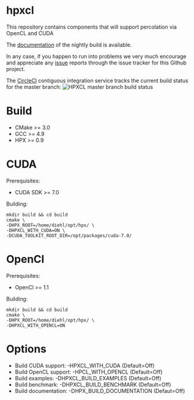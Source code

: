 hpxcl
====

This repository contains components that will support percolation via OpenCL and CUDA

The [documentation](http://stellar-group.github.io/hpxcl/docs/html/index.html) of the nightly build is available.

In any case, if you happen to run into problems we very much encourage and appreciate
any [issue](http://github.com/STEllAR-GROUP/hpxcl/issues) reports through the issue tracker for this Github project.

The [CircleCI](https://circleci.com/gh/STEllAR-GROUP/hpxcl) contiguous
integration service tracks the current build status for the master branch:
![HPXCL master branch build status](https://circleci.com/gh/STEllAR-GROUP/hpxcl/tree/master.svg?style=svg "")

Build
===

- CMake >= 3.0
- GCC >= 4.9 
- HPX >= 0.9

CUDA
==

Prerequisites:

- CUDA SDK >= 7.0

Building:
```
mkdir build && cd build
cmake \
-DHPX_ROOT=/home/diehl/opt/hpx/ \
-DHPXCL_WITH_CUDA=ON \
-DCUDA_TOOLKIT_ROOT_DIR=/opt/packages/cuda-7.0/ 
```

OpenCl
==

Prerequisites:

- OpenCl >= 1.1

Building:
```
mkdir build && cd build
cmake \
-DHPX_ROOT=/home/diehl/opt/hpx/ \
-DHPXCL_WITH_OPENCL=ON 
```
Options
==

- Build CUDA support: -HPXCL_WITH_CUDA (Default=Off)
- Build OpenCL support: -HPCL_WITH_OPENCL (Default=Off)
- Build examples: -DHPXCL_BUILD_EXAMPLES (Default=Off)
- Build benchmark: -DHPXCL_BUILD_BENCHMARK (Default=Off)
- Build documentation: -DHPX_BUILD_DOCUMENTATION (Defaut=Off)
